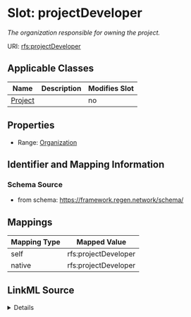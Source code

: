 

# Slot: projectDeveloper


_The organization responsible for owning the project._





URI: [rfs:projectDeveloper](https://framework.regen.network/schema/projectDeveloper)



<!-- no inheritance hierarchy -->





## Applicable Classes

| Name | Description | Modifies Slot |
| --- | --- | --- |
| [Project](Project.md) |  |  no  |







## Properties

* Range: [Organization](Organization.md)





## Identifier and Mapping Information







### Schema Source


* from schema: https://framework.regen.network/schema/




## Mappings

| Mapping Type | Mapped Value |
| ---  | ---  |
| self | rfs:projectDeveloper |
| native | rfs:projectDeveloper |




## LinkML Source

<details>
```yaml
name: projectDeveloper
description: The organization responsible for owning the project.
from_schema: https://framework.regen.network/schema/
rank: 1000
slot_uri: rfs:projectDeveloper
alias: projectDeveloper
domain_of:
- Project
range: Organization

```
</details>